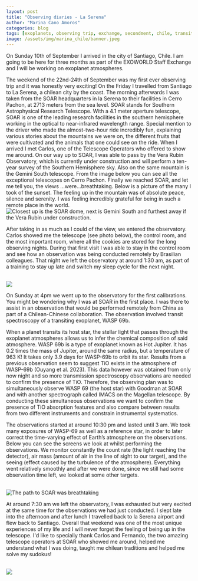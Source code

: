 ```yaml
---
layout: post
title: "Observing diaries - La Serena"
author: "Marina Cano Amoros"
categories: blog
tags: [exoplanets, observing trip, exchange, secondment, chile, transits]
image: /assets/img/marina_chile/banner.jpeg
---
```


On Sunday 10th of September I arrived in the city of Santiago, Chile. I am going to be here for three months as part of the EXOWORLD Staff Exchange and I will be working on exoplanet atmospheres. 

The weekend of the 22nd-24th of September was my first ever observing trip and it was honestly very exciting! On the Friday I travelled from Santiago to La Serena, a chilean city by the coast. The morning afterwards I was taken from the SOAR headquarters in la Serena to their facilities in Cerro Pachon, at 2713 meters from the sea level. SOAR stands for Southern Astrophysical Research Telescope. With a 4.1 meter aperture telescope, SOAR is one of the leading research facilities in the southern hemisphere working in the optical to near-infrared wavelength range. Special mention to the driver who made the almost-two-hour ride incredibly fun, explaining various stories about the mountains we were on, the different fruits that were cultivated and the animals that one could see on the ride. When I arrived I met Carlos, one of the Telescope Operators who offered to show me around. On our way up to SOAR, I was able to pass by the Vera Rubin Observatory, which is currently under construction and will perform a ten-year survey of the Southern Hemisphere sky. Also on the same mountain is the Gemini South telescope. From the image below you can see all the exceptional telescopes on Cerro Pachon.
Finally we reached SOAR, and let me tell you, the views …were…breathtaking. Below is a picture of the many I took of the sunset. The feeling up in the mountain was of absolute peace, silence and serenity. I was feeling incredibly grateful for being in such a remote place in the world. 
<br>
<img src="/assets/img/marina_chile/sunset.jpeg" alt="Closest up is the SOAR dome, next is Gemini South and furthest away if the Vera Rubin under construction.">

After taking in as much as I could of the view, we entered the observatory. Carlos showed me the telescope (see photo below), the control room, and the most important room, where all the cookies are stored for the long observing nights. During that first visit I was able to stay in the control room and see how an observation was being conducted remotely by Brasilian colleagues. That night we left the observatory at around 1:30 am, as part of a training to stay up late and switch my sleep cycle for the next night. 

<br>
<img src="/assets/img/marina_chile/telescope.jpeg">

On Sunday at 4pm we went up to the observatory for the first calibrations. You might be wondering why I was at SOAR in the first place. I was there to assist in an observation that would be performed remotely from China as part of a Chilean-Chinese collaboration. The observation involved transit spectroscopy of a transiting exoplanet, WASP 69b. 

When a planet transits its host star, the stellar light that passes through the exoplanet atmospheres allows us to infer the chemical composition of said atmosphere. WASP 69b is a type of exoplanet known as Hot Jupiter. It has 0.2 times the mass of Jupiter, around the same radius, but a temperature of 963 K! It takes only 3.9 days for WASP-69b to orbit its star. Results from a previous observation seem to suggest TiO exists in the atmosphere of WASP-69b (Ouyang et al. 2023). This data however was obtained from only now night and so more transmission spectroscopy observations are needed to confirm the presence of TiO. Therefore, the observing plan was to simultaneously observe WASP 69 (the host star) with Goodman at SOAR and with another spectrograph called IMACS on the Magellan telescope. By conducting these simultaneous observations we want to confirm the presence of TiO absorption features and also compare between results from two different instruments and constrain instrumental systematics.

The observations started at around 10:30 pm and lasted until 3 am. We took many exposures of WASP-69 as well as a reference star, in order to later correct the time-varying effect of Earth’s atmosphere on the observations. Below you can see the screens we look at whilst performing the observations. We monitor constantly the count rate (the light reaching the detector), air mass (amount of air in the line of sight to our target), and the seeing (effect caused by the turbulence of the atmosphere). Everything went relatively smoothly and after we were done, since we still had some observation time left, we looked at some other targets. 

<br>
<img src="/assets/img/marina_chile/control.jpeg" alt="The path to SOAR was breathtaking">

At around 7:30 am we left the observatory, I was exhausted but very excited at the same time for the observations we had just conducted. I slept late into the afternoon and after lunch I travelled back to la Serena airport and flew back to Santiago. Overall that weekend was one of the most unique experiences of my life and I will never forget the feeling of being up in the telescope. I'd like to specially thank Carlos and Fernando, the two amazing telescope operators at SOAR who showed me around, helped me understand what I was doing, taught me chilean traditions and helped me solve my sudokus!

<br>
<img src="/assets/img/marina_chile/path.jpeg">

